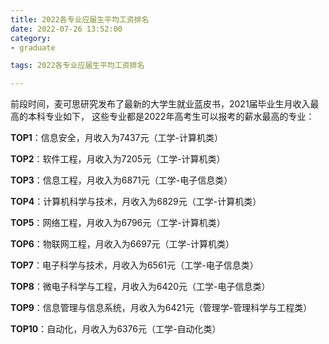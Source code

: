 ```yaml
---
title: 2022各专业应届生平均工资排名
date: 2022-07-26 13:52:00
category:
- graduate

tags: 2022各专业应届生平均工资排名

---
```


<p>前段时间，麦可思研究发布了最新的大学生就业蓝皮书，2021届毕业生月收入最高的本科专业如下，
这些专业都是2022年高考生可以报考的薪水最高的专业：</p>

**TOP1**：信息安全，月收入为7437元（工学-计算机类）

**TOP2**：软件工程，月收入为7205元（工学-计算机类）

**TOP3**：信息工程，月收入为6871元（工学-电子信息类）

**TOP4**：计算机科学与技术，月收入为6829元（工学-计算机类）

**TOP5**：网络工程，月收入为6796元（工学-计算机类）

**TOP6**：物联网工程，月收入为6697元（工学-计算机类）

**TOP7**：电子科学与技术，月收入为6561元（工学-电子信息类）

**TOP8**：微电子科学与工程，月收入为6420元（工学-电子信息类）

**TOP9**：信息管理与信息系统，月收入为6421元（管理学-管理科学与工程类）

**TOP10**：自动化，月收入为6376元（工学-自动化类）